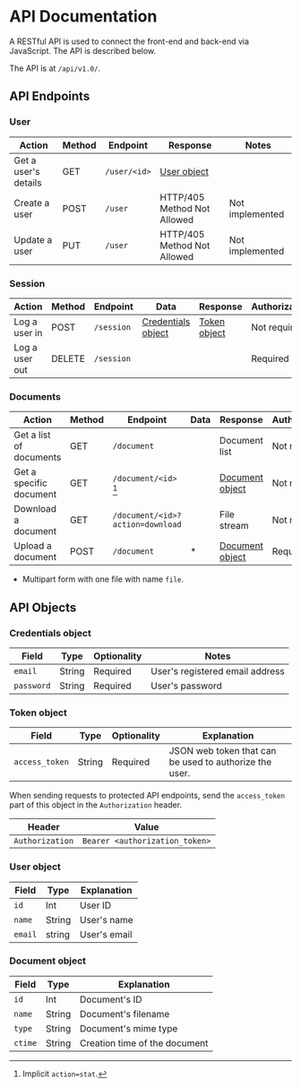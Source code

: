 # API Documentation

A RESTful API is used to connect the front-end and back-end via JavaScript. The API is described below.

The API is at `/api/v1.0/`.

## API Endpoints

### User

| Action               | Method | Endpoint     | Response                    | Notes           |
|----------------------|--------|--------------|-----------------------------|-----------------|
| Get a user's details | GET    | `/user/<id>` | [User object]               |                 |
| Create a user        | POST   | `/user`      | HTTP/405 Method Not Allowed | Not implemented |
| Update a user        | PUT    | `/user`      | HTTP/405 Method Not Allowed | Not implemented |

### Session

| Action         | Method | Endpoint   | Data                 | Response                      | Authorization |
|----------------|--------|------------|----------------------|-------------------------------|---------------|
| Log a user in  | POST   | `/session` | [Credentials object] | [Token object](#token-object) | Not required  |
| Log a user out | DELETE | `/session` |                      |                               | Required      |

### Documents

| Action                  | Method | Endpoint                         | Data | Response          | Authorization |
|-------------------------|--------|----------------------------------|------|-------------------|---------------|
| Get a list of documents | GET    | `/document`                      |      | Document list     | Not required  |
| Get a specific document | GET    | `/document/<id>` [^1]            |      | [Document object] | Not required  |
| Download a document     | GET    | `/document/<id>?action=download` |      | File stream       | Not required  |
| Upload a document       | POST   | `/document`                      | *    | [Document object] | Required      |

[^1]: Implicit `action=stat`.

* Multipart form with one file with name `file`.

## API Objects

### Credentials object

[Credentials object]: #credentials-object

| Field      | Type   | Optionality | Notes                           |
|------------|--------|-------------|---------------------------------|
| `email`    | String | Required    | User's registered email address |
| `password` | String | Required    | User's password                 |

### Token object

| Field          | Type   | Optionality | Explanation                                            |
|----------------|--------|-------------|--------------------------------------------------------|
| `access_token` | String | Required    | JSON web token that can be used to authorize the user. |

When sending requests to protected API endpoints, send the `access_token` part of this object in the `Authorization` header.

| Header          | Value                          |
|-----------------|--------------------------------|
| `Authorization` | `Bearer <authorization_token>` |


### User object

[User object]: #user-object

| Field   | Type   | Explanation  |
|---------|--------|--------------|
| `id`    | Int    | User ID      |
| `name`  | String | User's name  |
| `email` | string | User's email |

### Document object

[Document object]: #document-object

| Field   | Type   | Explanation                   |
|---------|--------|-------------------------------|
| `id`    | Int    | Document's ID                 |
| `name`  | String | Document's filename           |
| `type`  | String | Document's mime type          |
| `ctime` | String | Creation time of the document |

